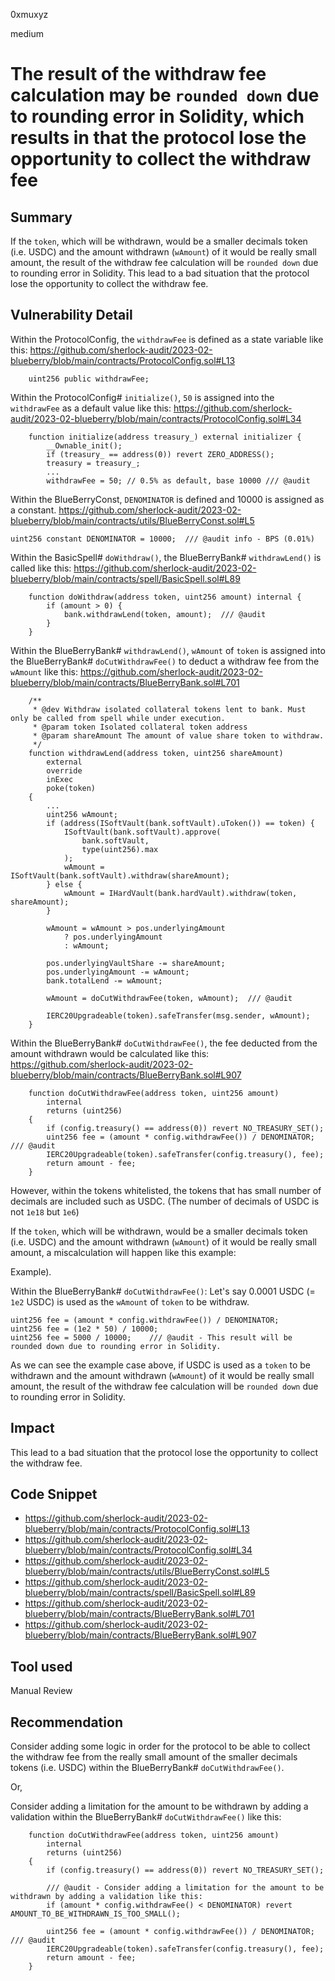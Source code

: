 0xmuxyz

medium

# The result of the withdraw fee calculation may be `rounded down` due to rounding error in Solidity, which results in that the protocol lose the opportunity to collect the withdraw fee

## Summary
If the `token`, which will be withdrawn, would be a smaller decimals token (i.e. USDC) and the amount withdrawn (`wAmount`) of it would be really small amount, the result of the withdraw fee calculation will be `rounded down` due to rounding error in Solidity. This lead to a bad situation that the protocol lose the opportunity to collect the withdraw fee.

## Vulnerability Detail
Within the ProtocolConfig, the `withdrawFee` is defined as a state variable like this:
https://github.com/sherlock-audit/2023-02-blueberry/blob/main/contracts/ProtocolConfig.sol#L13
```solidity
    uint256 public withdrawFee;
```

Within the ProtocolConfig# `initialize()`, 
`50` is assigned into the `withdrawFee` as a default value like this:
https://github.com/sherlock-audit/2023-02-blueberry/blob/main/contracts/ProtocolConfig.sol#L34
```solidity
    function initialize(address treasury_) external initializer {
        __Ownable_init();
        if (treasury_ == address(0)) revert ZERO_ADDRESS();
        treasury = treasury_;
        ...
        withdrawFee = 50; // 0.5% as default, base 10000 /// @audit 
```

Within the BlueBerryConst, `DENOMINATOR` is defined and 10000 is assigned as a constant.
https://github.com/sherlock-audit/2023-02-blueberry/blob/main/contracts/utils/BlueBerryConst.sol#L5
```solidity
uint256 constant DENOMINATOR = 10000;  /// @audit info - BPS (0.01%)
```

Within the BasicSpell# `doWithdraw()`, 
the BlueBerryBank# `withdrawLend()` is called like this:
https://github.com/sherlock-audit/2023-02-blueberry/blob/main/contracts/spell/BasicSpell.sol#L89
```solidity
    function doWithdraw(address token, uint256 amount) internal {
        if (amount > 0) {
            bank.withdrawLend(token, amount);  /// @audit
        }
    }
```

Within the BlueBerryBank# `withdrawLend()`, 
`wAmount` of `token` is assigned into the BlueBerryBank# `doCutWithdrawFee()` to deduct a withdraw fee from the `wAmount` like this:
https://github.com/sherlock-audit/2023-02-blueberry/blob/main/contracts/BlueBerryBank.sol#L701
```solidity
    /**
     * @dev Withdraw isolated collateral tokens lent to bank. Must only be called from spell while under execution.
     * @param token Isolated collateral token address
     * @param shareAmount The amount of value share token to withdraw.
     */
    function withdrawLend(address token, uint256 shareAmount)
        external
        override
        inExec
        poke(token)
    {
        ...
        uint256 wAmount;
        if (address(ISoftVault(bank.softVault).uToken()) == token) {
            ISoftVault(bank.softVault).approve(
                bank.softVault,
                type(uint256).max
            );
            wAmount = ISoftVault(bank.softVault).withdraw(shareAmount);
        } else {
            wAmount = IHardVault(bank.hardVault).withdraw(token, shareAmount);
        }

        wAmount = wAmount > pos.underlyingAmount
            ? pos.underlyingAmount
            : wAmount;

        pos.underlyingVaultShare -= shareAmount;
        pos.underlyingAmount -= wAmount;
        bank.totalLend -= wAmount;

        wAmount = doCutWithdrawFee(token, wAmount);  /// @audit

        IERC20Upgradeable(token).safeTransfer(msg.sender, wAmount);
    }
```

Within the BlueBerryBank# `doCutWithdrawFee()`, 
the fee deducted from the amount withdrawn would be calculated like this:
https://github.com/sherlock-audit/2023-02-blueberry/blob/main/contracts/BlueBerryBank.sol#L907
```solidity
    function doCutWithdrawFee(address token, uint256 amount)
        internal
        returns (uint256)
    {
        if (config.treasury() == address(0)) revert NO_TREASURY_SET();
        uint256 fee = (amount * config.withdrawFee()) / DENOMINATOR;  /// @audit 
        IERC20Upgradeable(token).safeTransfer(config.treasury(), fee);
        return amount - fee;
    }
```

However, within the tokens whitelisted, the tokens that has small number of decimals are included such as USDC. (The number of decimals of USDC is not `1e18` but `1e6`)

If the `token`, which will be withdrawn, would be a smaller decimals token (i.e. USDC) and the amount withdrawn (`wAmount`) of it would be really small amount, a miscalculation will happen like this example:

Example).

Within the BlueBerryBank# `doCutWithdrawFee()`:
Let's say 0.0001 USDC (= `1e2` USDC) is used as the `wAmount` of `token` to be withdraw.
```solidity
uint256 fee = (amount * config.withdrawFee()) / DENOMINATOR; 
uint256 fee = (1e2 * 50) / 10000;  
uint256 fee = 5000 / 10000;    /// @audit - This result will be rounded down due to rounding error in Solidity.
```
As we can see the example case above, if USDC is used as a `token` to be withdrawn and the amount withdrawn (`wAmount`) of it would be really small amount, the result of the withdraw fee calculation will be `rounded down` due to rounding error in Solidity.

## Impact
This lead to a bad situation that the protocol lose the opportunity to collect the withdraw fee.

## Code Snippet
- https://github.com/sherlock-audit/2023-02-blueberry/blob/main/contracts/ProtocolConfig.sol#L13
- https://github.com/sherlock-audit/2023-02-blueberry/blob/main/contracts/ProtocolConfig.sol#L34
- https://github.com/sherlock-audit/2023-02-blueberry/blob/main/contracts/utils/BlueBerryConst.sol#L5
- https://github.com/sherlock-audit/2023-02-blueberry/blob/main/contracts/spell/BasicSpell.sol#L89
- https://github.com/sherlock-audit/2023-02-blueberry/blob/main/contracts/BlueBerryBank.sol#L701
- https://github.com/sherlock-audit/2023-02-blueberry/blob/main/contracts/BlueBerryBank.sol#L907

## Tool used
Manual Review

## Recommendation
Consider adding some logic in order for the protocol to be able to collect the withdraw fee from the really small amount of the smaller decimals tokens (i.e. USDC) within the BlueBerryBank# `doCutWithdrawFee()`.

Or,

Consider adding a limitation for the amount to be withdrawn by adding a validation within the BlueBerryBank# `doCutWithdrawFee()` like this:
```solidity
    function doCutWithdrawFee(address token, uint256 amount)
        internal
        returns (uint256)
    {
        if (config.treasury() == address(0)) revert NO_TREASURY_SET();

        /// @audit - Consider adding a limitation for the amount to be withdrawn by adding a validation like this:
        if (amount * config.withdrawFee() < DENOMINATOR) revert AMOUNT_TO_BE_WITHDRAWN_IS_TOO_SMALL();

        uint256 fee = (amount * config.withdrawFee()) / DENOMINATOR;  /// @audit 
        IERC20Upgradeable(token).safeTransfer(config.treasury(), fee);
        return amount - fee;
    }
```
